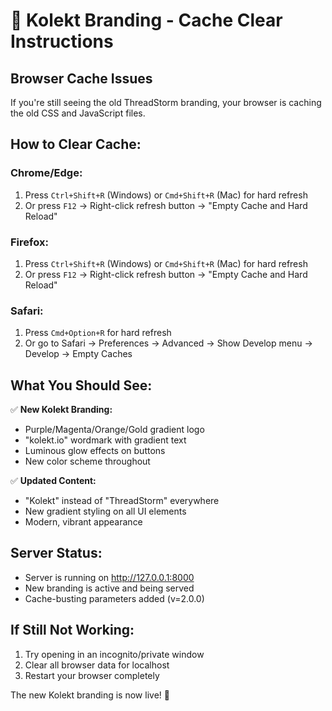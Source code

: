 # 🎨 Kolekt Branding - Cache Clear Instructions

## Browser Cache Issues

If you're still seeing the old ThreadStorm branding, your browser is caching the old CSS and JavaScript files.

## How to Clear Cache:

### **Chrome/Edge:**
1. Press `Ctrl+Shift+R` (Windows) or `Cmd+Shift+R` (Mac) for hard refresh
2. Or press `F12` → Right-click refresh button → "Empty Cache and Hard Reload"

### **Firefox:**
1. Press `Ctrl+Shift+R` (Windows) or `Cmd+Shift+R` (Mac) for hard refresh
2. Or press `F12` → Right-click refresh button → "Empty Cache and Hard Reload"

### **Safari:**
1. Press `Cmd+Option+R` for hard refresh
2. Or go to Safari → Preferences → Advanced → Show Develop menu → Develop → Empty Caches

## What You Should See:

✅ **New Kolekt Branding:**
- Purple/Magenta/Orange/Gold gradient logo
- "kolekt.io" wordmark with gradient text
- Luminous glow effects on buttons
- New color scheme throughout

✅ **Updated Content:**
- "Kolekt" instead of "ThreadStorm" everywhere
- New gradient styling on all UI elements
- Modern, vibrant appearance

## Server Status:
- Server is running on http://127.0.0.1:8000
- New branding is active and being served
- Cache-busting parameters added (v=2.0.0)

## If Still Not Working:
1. Try opening in an incognito/private window
2. Clear all browser data for localhost
3. Restart your browser completely

The new Kolekt branding is now live! 🎉
